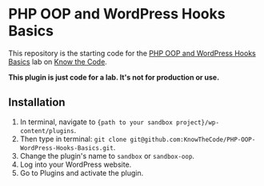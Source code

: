 # PHP OOP and WordPress Hooks Basics

This repository is the starting code for the [PHP OOP and WordPress Hooks Basics](https://knowthecode.io/labs/php-oop-wordpress-hooks-basics) lab on [Know the Code](https://KnowTheCode.io).

**This plugin is just code for a lab. It's not for production or use.**

## Installation

1. In terminal, navigate to `{path to your sandbox project}/wp-content/plugins`.
2. Then type in terminal: `git clone git@github.com:KnowTheCode/PHP-OOP-WordPress-Hooks-Basics.git`.
3. Change the plugin's name to `sandbox` or `sandbox-oop`.
4. Log into your WordPress website.
5. Go to Plugins and activate the plugin.